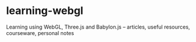 # learning-webgl
Learning using WebGL, Three.js and Babylon.js – articles, useful resources, courseware, personal notes
